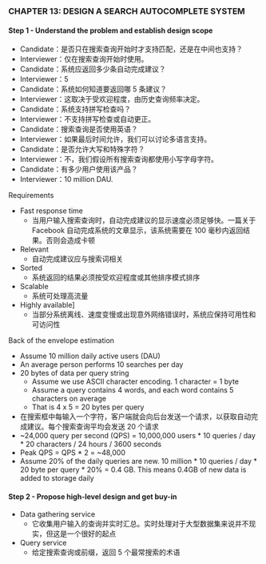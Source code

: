 ### CHAPTER 13: DESIGN A SEARCH AUTOCOMPLETE SYSTEM

#### Step 1 - Understand the problem and establish design scope

-   Candidate：是否只在搜索查询开始时才支持匹配，还是在中间也支持？
-   Interviewer：仅在搜索查询开始时使用。
-   Candidate：系统应返回多少条自动完成建议？
-   Interviewer：5
-   Candidate：系统如何知道要返回哪 5 条建议？
-   Interviewer：这取决于受欢迎程度，由历史查询频率决定。
-   Candidate：系统支持拼写检查吗？
-   Interviewer：不支持拼写检查或自动更正。
-   Candidate：搜索查询是否使用英语？
-   Interviewer：如果最后时间允许，我们可以讨论多语言支持。
-   Candidate：是否允许大写和特殊字符？
-   Interviewer：不，我们假设所有搜索查询都使用小写字母字符。
-   Candidate：有多少用户使用该产品？
-   Interviewer：10 million DAU.



Requirements

-   Fast response time
    -   当用户输入搜索查询时，自动完成建议的显示速度必须足够快。一篇关于 Facebook 自动完成系统的文章显示，该系统需要在 100 毫秒内返回结果。否则会造成卡顿
-   Relevant
    -   自动完成建议应与搜索词相关
-   Sorted
    -   系统返回的结果必须按受欢迎程度或其他排序模式排序
-   Scalable
    -   系统可处理高流量
-   Highly available]
    -   当部分系统离线、速度变慢或出现意外网络错误时，系统应保持可用性和可访问性



Back of the envelope estimation

-   Assume 10 million daily active users (DAU)
-   An average person performs 10 searches per day
-   20 bytes of data per query string
    -   Assume we use ASCII character encoding. 1 character = 1 byte
    -   Assume a query contains 4 words, and each word contains 5 characters on average
    -   That is 4 x 5 = 20 bytes per query
-   在搜索框中每输入一个字符，客户端就会向后台发送一个请求，以获取自动完成建议。每个搜索查询平均会发送 20 个请求
-   ~24,000 query per second (QPS) = 10,000,000 users * 10 queries / day * 20 characters / 24 hours / 3600 seconds
-   Peak QPS = QPS * 2 = ~48,000
-   Assume 20% of the daily queries are new. 10 million * 10 queries / day * 20 byte per query * 20% = 0.4 GB. This means 0.4GB of new data is added to storage daily





#### Step 2 - Propose high-level design and get buy-in

-   Data gathering service
    -   它收集用户输入的查询并实时汇总。实时处理对于大型数据集来说并不现实，但这是一个很好的起点
-   Query service
    -   给定搜索查询或前缀，返回 5 个最常搜索的术语
